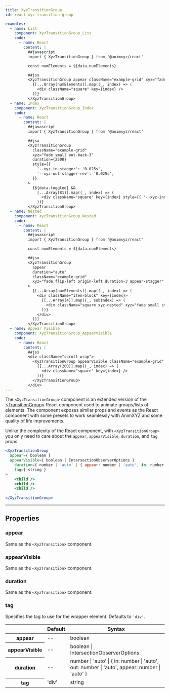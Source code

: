 ```yaml
---
title: XyzTransitionGroup
id: react-xyz-transition-group

examples:
  - name: List
    component: XyzTransitionGroup_List
    code:
      - name: React
        content: |
          ##javascript
          import { XyzTransitionGroup } from '@animxyz/react'

          const numElements = ${data.numElements}

          ##jsx
          <XyzTransitionGroup appear className="example-grid" xyz="fade small out-down out-rotate-right appear-stagger">
            {[...Array(numElements)].map((_, index) => (
              <div className="square" key={index} />
            ))}
          </XyzTransitionGroup>
  - name: Index
    component: XyzTransitionGroup_Index
    code:
      - name: React
        content: |
          ##javascript
          import { XyzTransitionGroup } from '@animxyz/react'

          ##jsx
          <XyzTransitionGroup
            className="example-grid"
            xyz="fade small out-back-3"
            duration={2500}
            style={{
              '--xyz-in-stagger': '0.025s',
              '--xyz-out-stagger-rev': '0.025s',
            }}
          >
            {${data.toggled} &&
              [...Array(81)].map((_, index) => (
                <div className="square" key={index} style={{ '--xyz-index-rev': Math.random() * 81 }} />
              ))}
          </XyzTransitionGroup>
  - name: Nested
    component: XyzTransitionGroup_Nested
    code:
      - name: React
        content: |
          ##javascript
          import { XyzTransitionGroup } from '@animxyz/react'

          const numElements = ${data.numElements}

          ##jsx
          <XyzTransitionGroup
            appear
            duration="auto"
            className="example-grid"
            xyz="fade flip-left origin-left duration-3 appear-stagger"
          >
            {[...Array(numElements)].map((_, index) => (
              <div className="item-block" key={index}>
                {[...Array(4)].map((_, subIndex) => (
                  <div className="square xyz-nested" xyz="fade small stagger" key={subIndex} />
                ))}
              </div>
            ))}
          </XyzTransitionGroup>
  - name: Appear Visible
    component: XyzTransitionGroup_AppearVisible
    code:
      - name: React
        content: |
          ##jsx
          <div className="scroll-wrap">
            <XyzTransitionGroup appearVisible className="example-grid" xyz="delay-2 fade small rotate-right">
              {[...Array(200)].map((_, index) => (
                <div className="square" key={index} />
              ))}
            </XyzTransitionGroup>
          </div>
---
```


The `<XyzTransitionGroup>` component is an extended version of the [&lt;TransitionGroup&gt;](https://reactcommunity.org/react-transition-group/transition-group) React component used to animate groups/lists of elements. The component exposes similar props and events as the React component with some presets to work seamlessly with AnimXYZ and some quality of life improvements.

Unlike the complexity of the React component, with `<XyzTransitionGroup>` you only need to care about the `appear`, `appearVisible`, `duration`, and `tag` props.

```jsx
<XyzTransitionGroup
  appear={ boolean }
  appearVisible={ boolean | IntersectionObserverOptions }
	duration={ number | 'auto' | { appear: number | 'auto', in: number | 'auto', out: number | 'auto' } }
	tag={ string }
>
	<child />
	<child />
	<child />
	...
</XyzTransitionGroup>
```

---
## Properties

### appear

Same as the `<XyzTransition>` component.

### appearVisible

Same as the `<XyzTransition>` component.

### duration

Same as the `<XyzTransition>` component.

### tag

Specifies the tag to use for the wrapper element. Defaults to `'div'`.

<div class="properties-table table-wrap">
	<table>
		<thead>
			<tr>
				<th></th>
				<th>Default</th>
				<th>Syntax</th>
			</tr>
		</thead>
		<tbody>
			<tr>
				<th scope="row">appear</th>
				<td>--</td>
				<td>boolean</td>
			</tr>
      <tr>
				<th scope="row">appearVisible</th>
				<td>--</td>
				<td>boolean | IntersectionObserverOptions</td>
			</tr>
			<tr>
				<th scope="row">duration</th>
				<td>--</td>
				<td>number | 'auto' | { in: number | 'auto', out: number | 'auto', appear: number | 'auto' }</td>
			</tr>
			<tr>
				<th scope="row">tag</th>
				<td>'div'</td>
				<td>string</td>
			</tr>
		</tbody>
	</table>
</div>